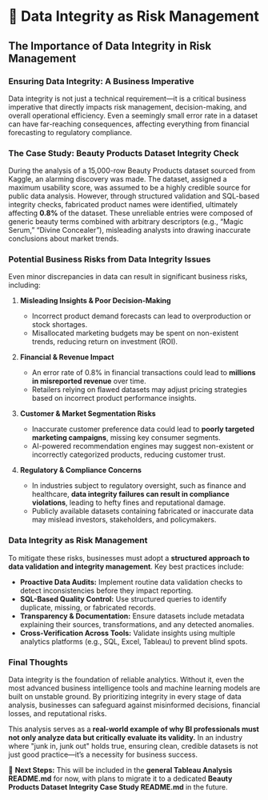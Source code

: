 
# 📌 Data Integrity as Risk Management

## **The Importance of Data Integrity in Risk Management**

### **Ensuring Data Integrity: A Business Imperative**
Data integrity is not just a technical requirement—it is a critical business imperative that directly impacts risk management, decision-making, and overall operational efficiency. Even a seemingly small error rate in a dataset can have far-reaching consequences, affecting everything from financial forecasting to regulatory compliance.

### **The Case Study: Beauty Products Dataset Integrity Check**
During the analysis of a 15,000-row Beauty Products dataset sourced from Kaggle, an alarming discovery was made. The dataset, assigned a maximum usability score, was assumed to be a highly credible source for public data analysis. However, through structured validation and SQL-based integrity checks, fabricated product names were identified, ultimately affecting **0.8%** of the dataset. These unreliable entries were composed of generic beauty terms combined with arbitrary descriptors (e.g., “Magic Serum,” “Divine Concealer”), misleading analysts into drawing inaccurate conclusions about market trends.

### **Potential Business Risks from Data Integrity Issues**
Even minor discrepancies in data can result in significant business risks, including:

1. **Misleading Insights & Poor Decision-Making**  
   - Incorrect product demand forecasts can lead to overproduction or stock shortages.
   - Misallocated marketing budgets may be spent on non-existent trends, reducing return on investment (ROI).

2. **Financial & Revenue Impact**  
   - An error rate of 0.8% in financial transactions could lead to **millions in misreported revenue** over time.
   - Retailers relying on flawed datasets may adjust pricing strategies based on incorrect product performance insights.

3. **Customer & Market Segmentation Risks**  
   - Inaccurate customer preference data could lead to **poorly targeted marketing campaigns**, missing key consumer segments.
   - AI-powered recommendation engines may suggest non-existent or incorrectly categorized products, reducing customer trust.

4. **Regulatory & Compliance Concerns**  
   - In industries subject to regulatory oversight, such as finance and healthcare, **data integrity failures can result in compliance violations**, leading to hefty fines and reputational damage.
   - Publicly available datasets containing fabricated or inaccurate data may mislead investors, stakeholders, and policymakers.

### **Data Integrity as Risk Management**
To mitigate these risks, businesses must adopt a **structured approach to data validation and integrity management**. Key best practices include:

- **Proactive Data Audits:** Implement routine data validation checks to detect inconsistencies before they impact reporting.
- **SQL-Based Quality Control:** Use structured queries to identify duplicate, missing, or fabricated records.
- **Transparency & Documentation:** Ensure datasets include metadata explaining their sources, transformations, and any detected anomalies.
- **Cross-Verification Across Tools:** Validate insights using multiple analytics platforms (e.g., SQL, Excel, Tableau) to prevent blind spots.

### **Final Thoughts**
Data integrity is the foundation of reliable analytics. Without it, even the most advanced business intelligence tools and machine learning models are built on unstable ground. By prioritizing integrity in every stage of data analysis, businesses can safeguard against misinformed decisions, financial losses, and reputational risks.

This analysis serves as a **real-world example of why BI professionals must not only analyze data but critically evaluate its validity.** In an industry where "junk in, junk out" holds true, ensuring clean, credible datasets is not just good practice—it’s a necessity for business success.

📌 **Next Steps:** This will be included in the **general Tableau Analysis README.md** for now, with plans to migrate it to a dedicated **Beauty Products Dataset Integrity Case Study README.md** in the future.
```

